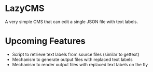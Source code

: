 # LazyCMS
A very simple CMS that can edit a single JSON file with text labels.

Upcoming Features
=================

- Script to retrieve text labels from source files (similar to gettext)
- Mechanism to generate output files with replaced text labels
- Mechanism to render output files with replaced text labels on the fly